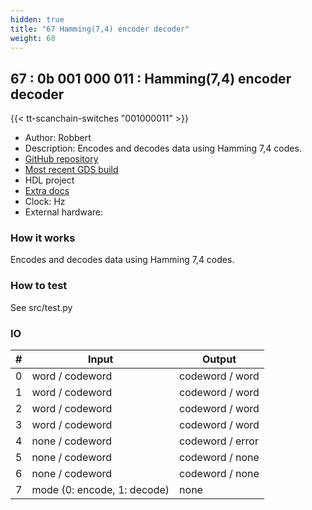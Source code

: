 ```yaml
---
hidden: true
title: "67 Hamming(7,4) encoder decoder"
weight: 68
---
```


## 67 : 0b 001 000 011 : Hamming(7,4) encoder decoder

{{< tt-scanchain-switches "001000011" >}}

* Author: Robbert
* Description: Encodes and decodes data using Hamming 7,4 codes.
* [GitHub repository](https://github.com/robbertvanginkel/tt03-hamming74)
* [Most recent GDS build](https://github.com/robbertvanginkel/tt03-hamming74/actions/runs/4785845575)
* HDL project
* [Extra docs]()
* Clock:  Hz
* External hardware: 



### How it works

Encodes and decodes data using Hamming 7,4 codes.


### How to test

See src/test.py


### IO

| # | Input        | Output       |
|---|--------------|--------------|
| 0 | word / codeword  | codeword / word |
| 1 | word / codeword  | codeword / word |
| 2 | word / codeword  | codeword / word |
| 3 | word / codeword  | codeword / word |
| 4 | none / codeword  | codeword / error |
| 5 | none / codeword  | codeword / none |
| 6 | none / codeword  | codeword / none |
| 7 | mode (0: encode, 1: decode)  | none |
